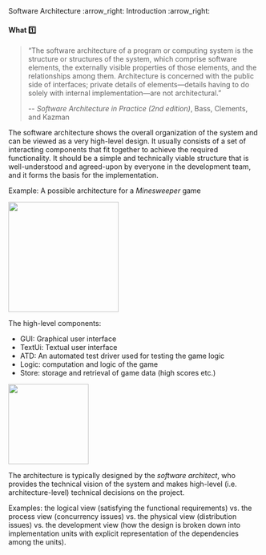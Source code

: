 <link rel="stylesheet" href="{{baseUrl}}/css/textbook.css">

<div class="website-content">

<div id="path">Software Architecture :arrow_right: Introduction :arrow_right:</div>

<div id="title">

#### What :one:

</div>

<div id="body">

> “The software architecture of a program or computing system is the structure or structures of the system, which comprise software elements,
> the externally visible properties of those elements, and the relationships among them. Architecture is concerned with the public side of interfaces;
> private details of elements—details having to do solely with internal implementation—are not architectural.”
>
> -- _Software Architecture in Practice (2nd edition)_, Bass, Clements, and Kazman

The software architecture shows the overall organization of the system and can be viewed as a very high-level design. It usually consists of a set of interacting components that fit together to achieve the required functionality. It should be a simple and technically viable structure that is well-understood and agreed-upon by everyone in the development team, and it forms the basis for the implementation.

<tip-box>

Example: A possible architecture for a _Minesweeper_ game

<img src="{{baseUrl}}/architecture/introduction/what/images/minesweeper.png" height="220" />
<p/>

The high-level components:
* GUI: Graphical user interface
* TextUi: Textual user interface
* ATD: An automated test driver used for testing the game logic
* Logic: computation and logic of the game
* Store: storage and retrieval of game data (high scores etc.)

<img src="{{baseUrl}}/architecture/introduction/what/images/minesweeperArchitecture.png" height="160" />
<p/>

</tip-box>

The architecture is typically designed by the _software architect_, who provides the technical vision of the system and makes high-level (i.e. architecture-level) technical decisions on the project.

<tip-box>

Examples: the logical view (satisfying the functional requirements) vs. the process view (concurrency issues) vs. the physical view (distribution issues) vs. the development view (how the design is broken down into implementation units with explicit representation of the dependencies among the units).

</tip-box>

</div>

<div id="extras">

<include src="exercises.md" />

<div>

</div>
